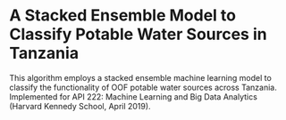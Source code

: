 # A Stacked Ensemble Model to Classify Potable Water Sources in Tanzania

This algorithm employs a stacked ensemble machine learning model to classify the functionality of OOF potable water sources across Tanzania. Implemented for API 222: Machine Learning and Big Data Analytics (Harvard Kennedy School, April 2019).
